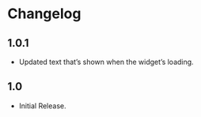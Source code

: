 # Changelog

## 1.0.1

- Updated text that’s shown when the widget’s loading.

## 1.0

- Initial Release.